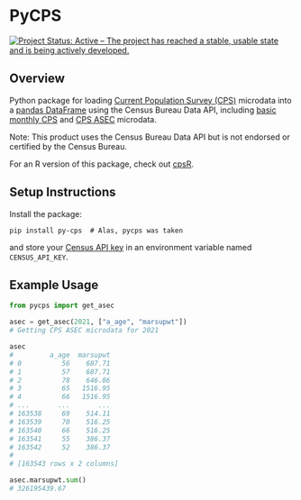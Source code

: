 # PyCPS

[![Project Status: Active – The project has reached a stable, usable state and is being actively developed.](https://www.repostatus.org/badges/latest/active.svg)](https://www.repostatus.org/#active)

## Overview

Python package for loading [Current Population Survey (CPS)](https://www.census.gov/programs-surveys/cps/about.html) microdata into a [pandas DataFrame](https://pandas.pydata.org/docs/reference/api/pandas.DataFrame.html) using the Census Bureau Data API, including [basic monthly CPS](https://www.census.gov/data/datasets/time-series/demo/cps/cps-basic.html) and [CPS ASEC](https://www.census.gov/data/datasets/time-series/demo/cps/cps-asec.html) microdata.

Note: This product uses the Census Bureau Data API but is not endorsed or certified by the Census Bureau.

For an R version of this package, check out [cpsR](https://github.com/matt-saenz/cpsR).

## Setup Instructions

Install the package:

```shell
pip install py-cps  # Alas, pycps was taken
```

and store your [Census API key](https://api.census.gov/data/key_signup.html) in an environment variable named `CENSUS_API_KEY`.

## Example Usage

```python
from pycps import get_asec

asec = get_asec(2021, ["a_age", "marsupwt"])
# Getting CPS ASEC microdata for 2021

asec
#         a_age  marsupwt
# 0          56    687.71
# 1          57    687.71
# 2          78    646.86
# 3          65   1516.95
# 4          66   1516.95
# ...       ...       ...
# 163538     69    514.11
# 163539     70    516.25
# 163540     66    516.25
# 163541     55    386.37
# 163542     52    386.37
#
# [163543 rows x 2 columns]

asec.marsupwt.sum()
# 326195439.67
```
